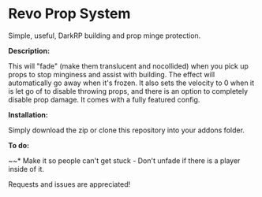 # Revo Prop System
Simple, useful, DarkRP building and prop minge protection.

**Description:**

This will "fade" (make them translucent and nocollided) when you pick up props to stop minginess and assist with building. The effect will automatically go away when it's frozen. It also sets the velocity to 0 when it is let go of to disable throwing props, and there is an option to completely disable prop damage. It comes with a fully featured config.

**Installation:**

Simply download the zip or clone this repository into your addons folder.

**To do:**

~~* Make it so people can't get stuck - Don't unfade if there is a player inside of it.

Requests and issues are appreciated!
